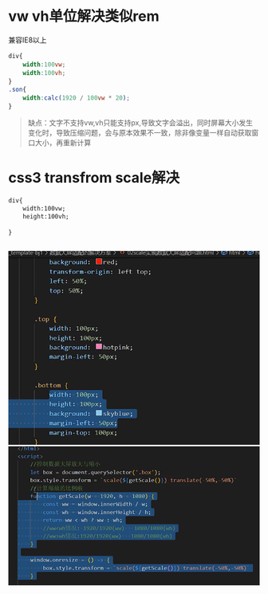 # vw vh单位解决类似rem
兼容IE8以上
```css
div{
    width:100vw;
    width:100vh;
}
.son{
    width:calc(1920 / 100vw * 20);
}
```
>缺点：文字不支持vw,vh只能支持px,导致文字会溢出，同时屏幕大小发生变化时，导致压缩问题，会与原本效果不一致，除非像变量一样自动获取窗口大小，再重新计算


# css3 transfrom scale解决
```css3
div{
    width:100vw;
    height:100vh;

}


```
![alt text](image-1.png)
![alt text](image-2.png)